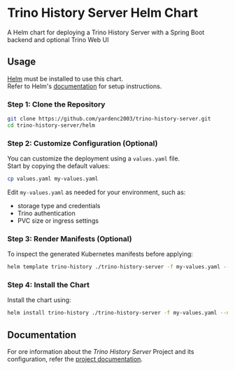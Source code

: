 
Trino History Server Helm Chart
===========

A Helm chart for deploying a Trino History Server with a Spring Boot backend and optional Trino Web UI


## Usage

[Helm](https://helm.sh) must be installed to use this chart.  
Refer to Helm's [documentation](https://helm.sh/docs/) for setup instructions.

### Step 1: Clone the Repository

```bash
git clone https://github.com/yardenc2003/trino-history-server.git
cd trino-history-server/helm
```

### Step 2: Customize Configuration (Optional)

You can customize the deployment using a `values.yaml` file.  
Start by copying the default values:

```bash
cp values.yaml my-values.yaml
```

Edit `my-values.yaml` as needed for your environment, such as:
- storage type and credentials
- Trino authentication
- PVC size or ingress settings

### Step 3: Render Manifests (Optional)

To inspect the generated Kubernetes manifests before applying:

```bash
helm template trino-history ./trino-history-server -f my-values.yaml --namespace trino-history
```

### Step 4: Install the Chart

Install the chart using:

```bash
helm install trino-history ./trino-history-server -f my-values.yaml --namespace trino-history --create-namespace
```


## Documentation

For ore information about the *Trino History Server* Project and its configuration, refer the [project documentation](./../../README.md).